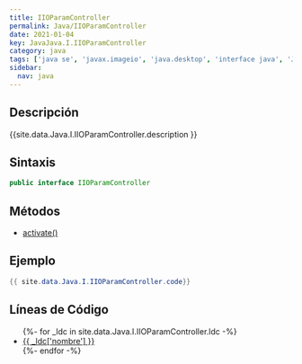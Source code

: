 ```yaml
---
title: IIOParamController
permalink: Java/IIOParamController
date: 2021-01-04
key: JavaJava.I.IIOParamController
category: java
tags: ['java se', 'javax.imageio', 'java.desktop', 'interface java', 'Java 1.0']
sidebar: 
  nav: java
---
```


## Descripción
{{site.data.Java.I.IIOParamController.description }}

## Sintaxis
~~~java
public interface IIOParamController
~~~

## Métodos
* [activate()](/Java/IIOParamController/activate)

## Ejemplo
~~~java
{{ site.data.Java.I.IIOParamController.code}}
~~~

## Líneas de Código
<ul>
{%- for _ldc in site.data.Java.I.IIOParamController.ldc -%}
   <li>
       <a href="{{_ldc['url'] }}">{{ _ldc['nombre'] }}</a>
   </li>
{%- endfor -%}
</ul>
